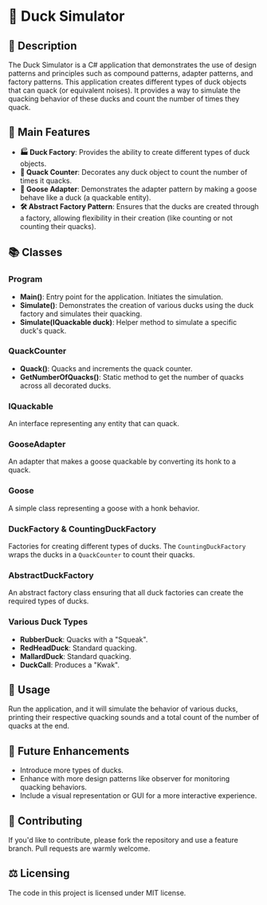 # 🦆 Duck Simulator

## 📜 Description

The Duck Simulator is a C# application that demonstrates the use of design patterns and principles such as compound patterns, adapter patterns, and factory patterns. This application creates different types of duck objects that can quack (or equivalent noises). It provides a way to simulate the quacking behavior of these ducks and count the number of times they quack.

## 🌟 Main Features

- **🏭 Duck Factory**: Provides the ability to create different types of duck objects.
- **🔢 Quack Counter**: Decorates any duck object to count the number of times it quacks.
- **🔌 Goose Adapter**: Demonstrates the adapter pattern by making a goose behave like a duck (a quackable entity).
- **🛠️ Abstract Factory Pattern**: Ensures that the ducks are created through a factory, allowing flexibility in their creation (like counting or not counting their quacks).

## 📚 Classes

### Program

- **Main()**: Entry point for the application. Initiates the simulation.
- **Simulate()**: Demonstrates the creation of various ducks using the duck factory and simulates their quacking.
- **Simulate(IQuackable duck)**: Helper method to simulate a specific duck's quack.

### QuackCounter

- **Quack()**: Quacks and increments the quack counter.
- **GetNumberOfQuacks()**: Static method to get the number of quacks across all decorated ducks.

### IQuackable

An interface representing any entity that can quack.

### GooseAdapter

An adapter that makes a goose quackable by converting its honk to a quack.

### Goose

A simple class representing a goose with a honk behavior.

### DuckFactory & CountingDuckFactory

Factories for creating different types of ducks. The `CountingDuckFactory` wraps the ducks in a `QuackCounter` to count their quacks.

### AbstractDuckFactory

An abstract factory class ensuring that all duck factories can create the required types of ducks.

### Various Duck Types

- **RubberDuck**: Quacks with a "Squeak".
- **RedHeadDuck**: Standard quacking.
- **MallardDuck**: Standard quacking.
- **DuckCall**: Produces a "Kwak".

## 🚀 Usage

Run the application, and it will simulate the behavior of various ducks, printing their respective quacking sounds and a total count of the number of quacks at the end.

## 🌱 Future Enhancements

- Introduce more types of ducks.
- Enhance with more design patterns like observer for monitoring quacking behaviors.
- Include a visual representation or GUI for a more interactive experience.

## 👥 Contributing

If you'd like to contribute, please fork the repository and use a feature branch. Pull requests are warmly welcome.

## ⚖️ Licensing

The code in this project is licensed under MIT license.

